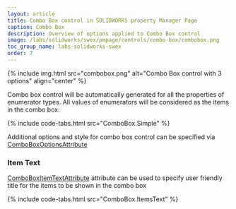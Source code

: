 ```yaml
---
layout: article
title: Combo Box control in SOLIDWORKS property Manager Page
caption: Combo Box
description: Overview of options applied to Combo Box control
image: /labs/solidworks/swex/pmpage/controls/combo-box/combobox.png
toc_group_name: labs-solidworks-swex
order: 7
---
```

{% include img.html src="combobox.png" alt="Combo Box control with 3 options" align="center" %}

Combo box control will be automatically generated for all the properties of enumerator types. All values of enumerators will be considered as the items in the combo box:

{% include code-tabs.html src="ComboBox.Simple" %}

Additional options and style for combo box control can be specified via [ComboBoxOptionsAttribute](https://docs.codestack.net/swex/pmpage/html/T_CodeStack_SwEx_PMPage_Attributes_ComboBoxOptionsAttribute.htm)

### Item Text
[ComboBoxItemTextAttribute](https://docs.codestack.net/swex/pmpage/html/T_CodeStack_SwEx_PMPage_Attributes_ComboBoxItemTextAttribute.htm) attribute can be used to specify user friendly title for the items to be shown in the combo box

{% include code-tabs.html src="ComboBox.ItemsText" %}